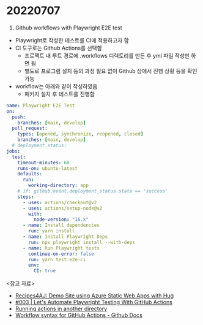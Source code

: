 # 20220707

1. Github workflows with Playwright E2E test

- Playwright로 작성한 테스트를 CI에 적용하고자 함
- CI 도구로는 Github Actions를 선택함
  - 프로젝트 내 루트 경로에 .workflows 디렉토리를 만든 후 yml 파일 작성만 하면 됨
  - 별도로 프로그램 설치 등의 과정 필요 없이 Github 상에서 진행 상황 등을 확인 가능
- workflow는 아래와 같이 작성하였음
  - 패키지 설치 후 테스트를 진행함

```yml
name: Playwright E2E Test
on:
  push:
    branches: [main, develop]
  pull_request:
    types: [opened, synchronize, reopened, closed]
    branches: [main, develop]
  # deployment_status:
jobs:
  test:
    timeout-minutes: 60
    runs-on: ubuntu-latest
    defaults:
      run:
        working-directory: app
    # if: github.event.deployment_status.state == 'success'
    steps:
      - uses: actions/checkout@v2
      - uses: actions/setup-node@v2
        with:
          node-version: "16.x"
      - name: Install dependencies
        run: yarn install
      - name: Install Playwright Deps
        run: npx playwright install --with-deps
      - name: Run Playwright tests
        continue-on-error: false
        run: yarn test:e2e-ci
        env:
          CI: true
```

<참고 자료>

- [Recipes4AJ: Demo Site using Azure Static Web Apps with Hug](https://github.com/nitya/aswa-hugo-recipes4aj)
- [#003 | Let's Automate Playwright Testing With GitHub Actions](https://dev.to/azure/003-lets-automate-playwright-testing-with-github-actions-g1l)
- [Running actions in another directory](https://stackoverflow.com/questions/58139175/running-actions-in-another-directory)
- [Workflow syntax for GitHub Actions - Github Docs](https://docs.github.com/en/actions/using-workflows/workflow-syntax-for-github-actions)
